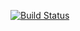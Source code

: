 [![Build Status](https://travis-ci.com/rdalin82/AppLaunch.svg?branch=main)](https://travis-ci.com/rdalin82/AppLaunch)
